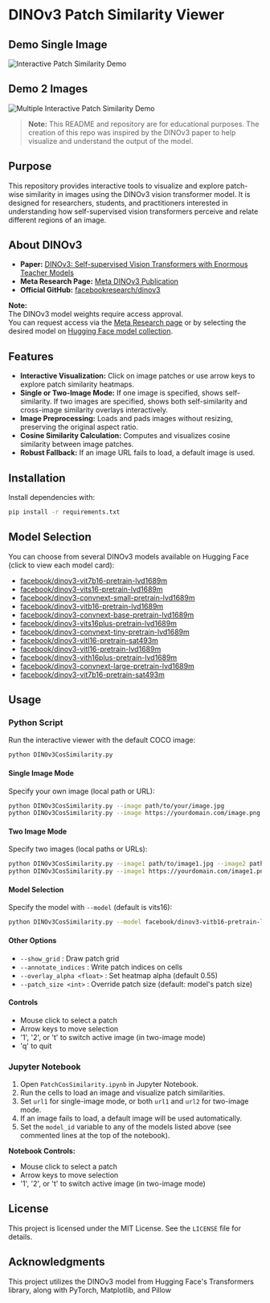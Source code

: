 # DINOv3 Patch Similarity Viewer

## Demo Single Image

![Interactive Patch Similarity Demo](assets/Test_Interactive_video.gif)

## Demo 2 Images

![Multiple Interactive Patch Similarity Demo](assets/Multiple_Interactive_test_video.gif)

> **Note:** This README and repository are for educational purposes. The creation of this repo was inspired by the DINOv3 paper to help visualize and understand the output of the model.

## Purpose

This repository provides interactive tools to visualize and explore patch-wise similarity in images using the DINOv3 vision transformer model. It is designed for researchers, students, and practitioners interested in understanding how self-supervised vision transformers perceive and relate different regions of an image.

## About DINOv3

- **Paper:** [DINOv3: Self-supervised Vision Transformers with Enormous Teacher Models](https://arxiv.org/abs/2508.10104)
- **Meta Research Page:** [Meta DINOv3 Publication](https://ai.meta.com/dinov3/)
- **Official GitHub:** [facebookresearch/dinov3](https://github.com/facebookresearch/dinov3)

**Note:**  
The DINOv3 model weights require access approval.  
You can request access via the [Meta Research page](https://ai.meta.com/resources/models-and-libraries/dinov3-downloads/) or by selecting the desired model on [Hugging Face model collection](https://huggingface.co/collections/facebook/dinov3-68924841bd6b561778e31009).

## Features

- **Interactive Visualization:** Click on image patches or use arrow keys to explore patch similarity heatmaps.
- **Single or Two-Image Mode:** If one image is specified, shows self-similarity. If two images are specified, shows both self-similarity and cross-image similarity overlays interactively.
- **Image Preprocessing:** Loads and pads images without resizing, preserving the original aspect ratio.
- **Cosine Similarity Calculation:** Computes and visualizes cosine similarity between image patches.
- **Robust Fallback:** If an image URL fails to load, a default image is used.

## Installation

Install dependencies with:

```bash
pip install -r requirements.txt
```

## Model Selection

You can choose from several DINOv3 models available on Hugging Face (click to view each model card):

- [facebook/dinov3-vit7b16-pretrain-lvd1689m](https://huggingface.co/facebook/dinov3-vit7b16-pretrain-lvd1689m)
- [facebook/dinov3-vits16-pretrain-lvd1689m](https://huggingface.co/facebook/dinov3-vits16-pretrain-lvd1689m)
- [facebook/dinov3-convnext-small-pretrain-lvd1689m](https://huggingface.co/facebook/dinov3-convnext-small-pretrain-lvd1689m)
- [facebook/dinov3-vitb16-pretrain-lvd1689m](https://huggingface.co/facebook/dinov3-vitb16-pretrain-lvd1689m)
- [facebook/dinov3-convnext-base-pretrain-lvd1689m](https://huggingface.co/facebook/dinov3-convnext-base-pretrain-lvd1689m)
- [facebook/dinov3-vits16plus-pretrain-lvd1689m](https://huggingface.co/facebook/dinov3-vits16plus-pretrain-lvd1689m)
- [facebook/dinov3-convnext-tiny-pretrain-lvd1689m](https://huggingface.co/facebook/dinov3-convnext-tiny-pretrain-lvd1689m)
- [facebook/dinov3-vitl16-pretrain-sat493m](https://huggingface.co/facebook/dinov3-vitl16-pretrain-sat493m)
- [facebook/dinov3-vitl16-pretrain-lvd1689m](https://huggingface.co/facebook/dinov3-vitl16-pretrain-lvd1689m)
- [facebook/dinov3-vith16plus-pretrain-lvd1689m](https://huggingface.co/facebook/dinov3-vith16plus-pretrain-lvd1689m)
- [facebook/dinov3-convnext-large-pretrain-lvd1689m](https://huggingface.co/facebook/dinov3-convnext-large-pretrain-lvd1689m)
- [facebook/dinov3-vit7b16-pretrain-sat493m](https://huggingface.co/facebook/dinov3-vit7b16-pretrain-sat493m)

## Usage

### Python Script

Run the interactive viewer with the default COCO image:

```bash
python DINOv3CosSimilarity.py
```

#### Single Image Mode

Specify your own image (local path or URL):

```bash
python DINOv3CosSimilarity.py --image path/to/your/image.jpg
python DINOv3CosSimilarity.py --image https://yourdomain.com/image.png
```

#### Two Image Mode

Specify two images (local paths or URLs):

```bash
python DINOv3CosSimilarity.py --image1 path/to/image1.jpg --image2 path/to/image2.jpg
python DINOv3CosSimilarity.py --image1 https://yourdomain.com/image1.png --image2 https://yourdomain.com/image2.png
```

#### Model Selection

Specify the model with `--model` (default is vits16):

```bash
python DINOv3CosSimilarity.py --model facebook/dinov3-vitb16-pretrain-lvd1689m
```

#### Other Options

- `--show_grid` : Draw patch grid
- `--annotate_indices` : Write patch indices on cells
- `--overlay_alpha <float>` : Set heatmap alpha (default 0.55)
- `--patch_size <int>` : Override patch size (default: model's patch size)

#### Controls

- Mouse click to select a patch
- Arrow keys to move selection
- '1', '2', or 't' to switch active image (in two-image mode)
- 'q' to quit

### Jupyter Notebook

1. Open `PatchCosSimilarity.ipynb` in Jupyter Notebook.
2. Run the cells to load an image and visualize patch similarities.
3. Set `url1` for single-image mode, or both `url1` and `url2` for two-image mode.
4. If an image fails to load, a default image will be used automatically.
5. Set the `model_id` variable to any of the models listed above (see commented lines at the top of the notebook).

**Notebook Controls:**  
- Mouse click to select a patch  
- Arrow keys to move selection  
- '1', '2', or 't' to switch active image (in two-image mode)

## License

This project is licensed under the MIT License. See the `LICENSE` file for details.

## Acknowledgments

This project utilizes the DINOv3 model from Hugging Face's Transformers library, along with PyTorch, Matplotlib, and Pillow
